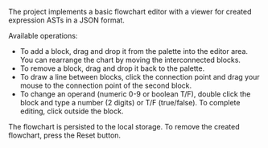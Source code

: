 The project implements a basic flowchart editor with a viewer for created expression ASTs in a JSON format.

Available operations:

- To add a block, drag and drop it from the palette into the editor area. You can rearrange the chart by moving the interconnected blocks.
- To remove a block, drag and drop it back to the palette.
- To draw a line between blocks, click the connection point and drag your mouse to the connection point of the second block.
- To change an operand (numeric 0-9 or boolean T/F), double click the block and type a number (2 digits) or T/F (true/false). To complete editing, click outside the block.

The flowchart is persisted to the local storage. To remove the created flowchart, press the Reset button.
